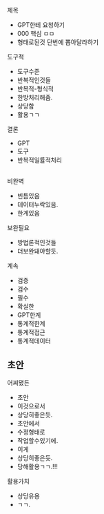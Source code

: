 제목
- GPT한테 요청하기
- 000 핵심 ㅁㅁ
- 형태로된것 단번에 뽑아달라하기

도구적
- 도구수준
- 반복적인것들
- 반복적-형식적
- 한방처리해줌.
- 상당함
- 활용ㄱㄱ

결론
- GPT
- 도구
- 반복적일률적처리


##
비완벽
- 빈틈있음
- 데이터누락있음.
- 한계있음

보완필요
- 방법론적인것들
- 더보완돼야할듯.

계속
- 검증
- 검수
- 필수
- 확실한
- GPT한계
- 통계적한계
- 통계적접근
- 통계적데이터

## 초안
어찌됐든
- 초안
- 이것으로서
- 상당히좋은듯.
- 초안에서
- 수정형태로
- 작업할수있기에.
- 이게
- 상당히좋은듯.
- 당해활용ㄱㄱ.!!!

활용가치
- 상당유용
- ㄱㄱ.
